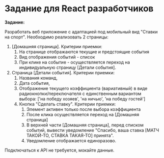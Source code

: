 # Задание для React разработчиков

**Задание:**

Разработать веб приложение с адаптацией под мобильный вид "Ставки на спорт". Необходимо реализовать 2 страницы:

1. [Домашняя страница]. Критерии приемки:
   1. На странице отображаются текущие и предстоящие события
   2. Вид отображения событий - список
   3. При клике на событие - осуществляется переход на индивидуальную страницу [Детали события].
2. Страница [Детали события]. Критерии приемки:
   1. Названия команд,
   2. Дата события,
   3. Отображение текущего коэффициента (вариативный) в виде радиокнопки/переключателя с единственным вариантом выбора: ['на победу хозяев', 'на ничью', 'на победу гостей']
   4. Кнопка "Сделать ставку". Критерии приемки:
      1. Элемент активен только после выбора коэффициента
      2. После клика осуществляется переход на [Домашняя страница]
      3. В верхней части [Домашняя страница], перед списком событий, вывести уведомление "Спасибо, ваша ставка [МАТЧ ТАКОЙ-ТО, СТАВКА ТАКАЯ-ТО] принята".
      4. Уведомление отображается единоразово.

Подключаться к API не требуется, мокайте данные.
